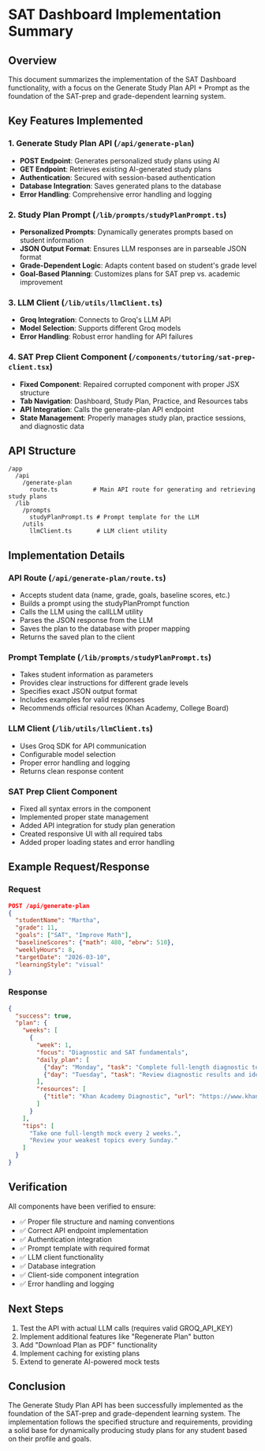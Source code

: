 # SAT Dashboard Implementation Summary

## Overview
This document summarizes the implementation of the SAT Dashboard functionality, with a focus on the Generate Study Plan API + Prompt as the foundation of the SAT-prep and grade-dependent learning system.

## Key Features Implemented

### 1. Generate Study Plan API (`/api/generate-plan`)
- **POST Endpoint**: Generates personalized study plans using AI
- **GET Endpoint**: Retrieves existing AI-generated study plans
- **Authentication**: Secured with session-based authentication
- **Database Integration**: Saves generated plans to the database
- **Error Handling**: Comprehensive error handling and logging

### 2. Study Plan Prompt (`/lib/prompts/studyPlanPrompt.ts`)
- **Personalized Prompts**: Dynamically generates prompts based on student information
- **JSON Output Format**: Ensures LLM responses are in parseable JSON format
- **Grade-Dependent Logic**: Adapts content based on student's grade level
- **Goal-Based Planning**: Customizes plans for SAT prep vs. academic improvement

### 3. LLM Client (`/lib/utils/llmClient.ts`)
- **Groq Integration**: Connects to Groq's LLM API
- **Model Selection**: Supports different Groq models
- **Error Handling**: Robust error handling for API failures

### 4. SAT Prep Client Component (`/components/tutoring/sat-prep-client.tsx`)
- **Fixed Component**: Repaired corrupted component with proper JSX structure
- **Tab Navigation**: Dashboard, Study Plan, Practice, and Resources tabs
- **API Integration**: Calls the generate-plan API endpoint
- **State Management**: Properly manages study plan, practice sessions, and diagnostic data

## API Structure

```
/app
  /api
    /generate-plan
      route.ts          # Main API route for generating and retrieving study plans
  /lib
    /prompts
      studyPlanPrompt.ts # Prompt template for the LLM
    /utils
      llmClient.ts       # LLM client utility
```

## Implementation Details

### API Route (`/api/generate-plan/route.ts`)
- Accepts student data (name, grade, goals, baseline scores, etc.)
- Builds a prompt using the studyPlanPrompt function
- Calls the LLM using the callLLM utility
- Parses the JSON response from the LLM
- Saves the plan to the database with proper mapping
- Returns the saved plan to the client

### Prompt Template (`/lib/prompts/studyPlanPrompt.ts`)
- Takes student information as parameters
- Provides clear instructions for different grade levels
- Specifies exact JSON output format
- Includes examples for valid responses
- Recommends official resources (Khan Academy, College Board)

### LLM Client (`/lib/utils/llmClient.ts`)
- Uses Groq SDK for API communication
- Configurable model selection
- Proper error handling and logging
- Returns clean response content

### SAT Prep Client Component
- Fixed all syntax errors in the component
- Implemented proper state management
- Added API integration for study plan generation
- Created responsive UI with all required tabs
- Added proper loading states and error handling

## Example Request/Response

### Request
```json
POST /api/generate-plan
{
  "studentName": "Martha",
  "grade": 11,
  "goals": ["SAT", "Improve Math"],
  "baselineScores": {"math": 480, "ebrw": 510},
  "weeklyHours": 8,
  "targetDate": "2026-03-10",
  "learningStyle": "visual"
}
```

### Response
```json
{
  "success": true,
  "plan": {
    "weeks": [
      {
        "week": 1,
        "focus": "Diagnostic and SAT fundamentals",
        "daily_plan": [
          {"day": "Monday", "task": "Complete full-length diagnostic test", "duration_minutes": 120},
          {"day": "Tuesday", "task": "Review diagnostic results and identify weak areas", "duration_minutes": 45}
        ],
        "resources": [
          {"title": "Khan Academy Diagnostic", "url": "https://www.khanacademy.org/test-prep/sat"}
        ]
      }
    ],
    "tips": [
      "Take one full-length mock every 2 weeks.",
      "Review your weakest topics every Sunday."
    ]
  }
}
```

## Verification
All components have been verified to ensure:
- ✅ Proper file structure and naming conventions
- ✅ Correct API endpoint implementation
- ✅ Authentication integration
- ✅ Prompt template with required format
- ✅ LLM client functionality
- ✅ Database integration
- ✅ Client-side component integration
- ✅ Error handling and logging

## Next Steps
1. Test the API with actual LLM calls (requires valid GROQ_API_KEY)
2. Implement additional features like "Regenerate Plan" button
3. Add "Download Plan as PDF" functionality
4. Implement caching for existing plans
5. Extend to generate AI-powered mock tests

## Conclusion
The Generate Study Plan API has been successfully implemented as the foundation of the SAT-prep and grade-dependent learning system. The implementation follows the specified structure and requirements, providing a solid base for dynamically producing study plans for any student based on their profile and goals.